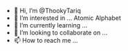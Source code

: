 - 👋 Hi, I’m @ThookyTariq
- 👀 I’m interested in ... Atomic Alphabet
- 🌱 I’m currently learning ...
- 💞️ I’m looking to collaborate on ...
- 📫 How to reach me ...

<!---
ThookyTariq/ThookyTariq is a ✨ Special Atomic Alphabet ✨ Repository because its `README.md` (this file) appears on your GitHub profile.
You can click the Preview link to take a look at your changes.
--->
